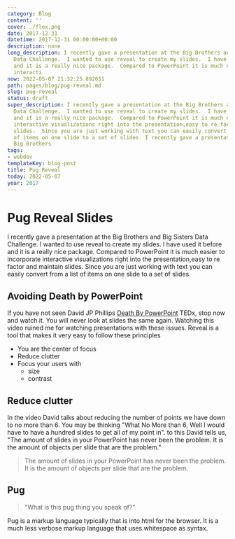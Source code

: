 ```yaml
---
category: Blog
content: ''
cover: ./flex.png
date: 2017-12-31
datetime: 2017-12-31 00:00:00+00:00
description: none
long_description: I recently gave a presentation at the Big Brothers and Big Sisters
  Data Challenge.  I wanted to use reveal to create my slides.  I have used it before
  and it is a really nice package.  Compared to PowerPoint it is much easier to incorporate
  interacti
now: 2022-05-07 21:32:25.892651
path: pages/blog/pug-reveal.md
slug: pug-reveal
status: draft
super_description: I recently gave a presentation at the Big Brothers and Big Sisters
  Data Challenge.  I wanted to use reveal to create my slides.  I have used it before
  and it is a really nice package.  Compared to PowerPoint it is much easier to incorporate
  interactive visualizations right into the presentation,easy to re factor and maintain
  slides.  Since you are just working with text you can easily convert from a list
  of items on one slide to a set of slides. I recently gave a presentation at the
  Big Brothers
tags:
- webdev
templateKey: blog-post
title: Pug Reveal
today: 2022-05-07
year: 2017
---
```


# Pug Reveal Slides

I recently gave a presentation at the Big Brothers and Big Sisters Data Challenge.  I wanted to use reveal to create my slides.  I have used it before and it is a really nice package.  Compared to PowerPoint it is much easier to incorporate interactive visualizations right into the presentation,easy to re factor and maintain slides.  Since you are just working with text you can easily convert from a list of items on one slide to a set of slides.

## Avoiding Death by PowerPoint

If you have not seen David JP Phillips [Death By PowerPoint](https://www.youtube.com/watch?v=Iwpi1Lm6dFo)  TEDx, stop now and watch it.  You will never look at slides the same again.  Watching this video ruined me for watching presentations with these issues.  Reveal is a tool that makes it very easy to follow these principles

* You are the center of focus
* Reduce clutter
* Focus your users with
    * size
    * contrast

## Reduce clutter

In the video David talks about reducing the number of points we have down to no more than 6. You may be thinking "What No More than 6, Well I would have to have a hundred slides to get all of my point in".  to this David tells us, "The amount of slides in your PowerPoint has never been the problem. It is the amount of objects per slide that are the problem."

>The amount of slides in your PowerPoint has never been the problem. It is the amount of objects per slide that are the problem.

## Pug


>"What is this pug thing you speak of?"

Pug is a markup language typically that is into html for the browser.  It is a much less verbose markup language that uses whitespace as syntax.